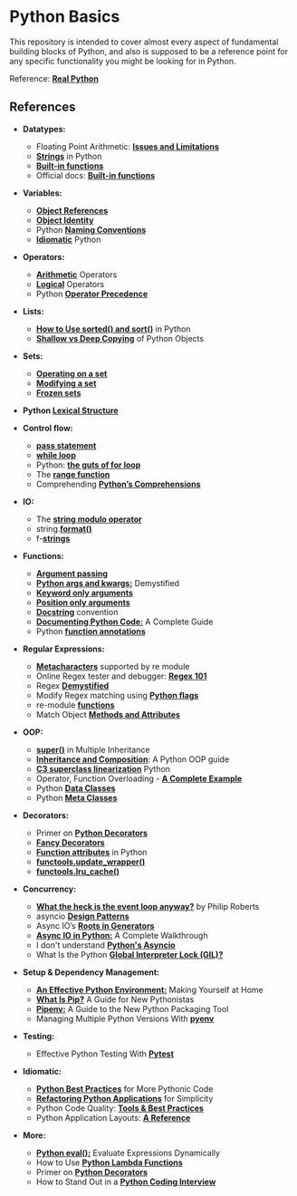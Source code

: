# Python Basics

This repository is intended to cover almost every aspect of fundamental building blocks of Python, and also is supposed to be a reference point for any specific functionality you might be looking for in Python.

Reference: **[Real Python](https://realpython.com/)**

## References

- **Datatypes:**
  - Floating Point Arithmetic: **[Issues and Limitations](https://docs.python.org/3.8/tutorial/floatingpoint.html)**
  - **[Strings](https://realpython.com/python-data-types/#strings)** in Python
  - **[Built-in functions](https://realpython.com/python-data-types/#built-in-functions)**
  - Official docs: **[Built-in functions](https://docs.python.org/3.8/library/functions.html)**

- **Variables:**
  - **[Object References](https://realpython.com/python-variables/#object-references)**
  - **[Object Identity](https://realpython.com/python-variables/#object-identity)**
  - Python **[Naming Conventions](https://www.python.org/dev/peps/pep-0008/#naming-conventions)**
  - **[Idiomatic](https://www.python.org/dev/peps/pep-0008/)** Python

- **Operators:**
  - **[Arithmetic](https://realpython.com/python-operators-expressions/#arithmetic-operators)** Operators
  - **[Logical](https://realpython.com/python-operators-expressions/#logical-operators)** Operators
  - Python **[Operator Precedence](https://realpython.com/python-operators-expressions/#operator-precedence)**
  
- **Lists:**
  - **[How to Use sorted() and sort()](https://realpython.com/python-sort/)** in Python
  - **[Shallow vs Deep Copying](https://realpython.com/copying-python-objects/)** of Python Objects

- **Sets:**
  - **[Operating on a set](https://realpython.com/python-sets/#operating-on-a-set)**
  - **[Modifying a set](https://realpython.com/python-sets/#modifying-a-set)**
  - **[Frozen sets](https://realpython.com/python-sets/#frozen-sets)**

- **Python [Lexical Structure](https://realpython.com/python-program-structure/)**

- **Control flow:**
  - **[pass statement](https://realpython.com/python-conditional-statements/#the-python-pass-statement)**
  - **[while loop](https://realpython.com/python-while-loop/)**
  - Python: **[the guts of for loop](https://realpython.com/python-for-loop/#the-guts-of-the-python-for-loop)**
  - The **[range function](https://realpython.com/python-for-loop/#the-range-function)**
  - Comprehending **[Python’s Comprehensions](https://dbader.org/blog/list-dict-set-comprehensions-in-python)**

- **IO:**
  - The **[string modulo operator](https://realpython.com/python-input-output/#the-string-modulo-operator)**
  - string.**[format()](https://realpython.com/python-formatted-output/#the-string-format-method-simple-replacement-fields)**
  - f-**[strings](https://realpython.com/python-formatted-output/#the-python-formatted-string-literal-f-string)**

- **Functions:**
  - **[Argument passing](https://realpython.com/defining-your-own-python-function/#argument-passing)**
  - **[Python args and kwargs:](https://realpython.com/python-kwargs-and-args)** Demystified
  - **[Keyword only arguments](https://realpython.com/defining-your-own-python-function/#keyword-only-arguments)**
  - **[Position only arguments](https://realpython.com/defining-your-own-python-function/#positional-only-arguments)**
  - **[Docstring](https://www.python.org/dev/peps/pep-0257/)** convention
  - **[Documenting Python Code:](https://realpython.com/documenting-python-code/#documenting-your-python-code-base-using-docstrings)** A Complete Guide
  - Python **[function annotations](https://realpython.com/defining-your-own-python-function/#python-function-annotations)**

- **Regular Expressions:**
  - **[Metacharacters](https://realpython.com/regex-python/#metacharacters-supported-by-the-re-module)** supported by re module
  - Online Regex tester and debugger: **[Regex 101](https://regex101.com/)**
  - Regex **[Demystified](https://www.youtube.com/playlist?list=PL55RiY5tL51ryV3MhCbH8bLl7O_RZGUUE)**
  - Modify Regex matching using **[Python flags](https://realpython.com/regex-python/#modified-regular-expression-matching-with-flags)**
  - re-module **[functions](https://realpython.com/regex-python-part-2/#re-module-functions)**
  - Match Object **[Methods and Attributes](https://realpython.com/regex-python-part-2/#match-object-methods-and-attributes)**

- **OOP:**
  - **[super()](https://realpython.com/python-super/#super-in-multiple-inheritance)** in Multiple Inheritance
  - **[Inheritance and Composition](https://realpython.com/inheritance-composition-python/)**: A Python OOP guide
  - **[C3 superclass linearization](https://medium.com/technology-nineleaps/python-method-resolution-order-4fd41d2fcc)** Python
  - Operator, Function Overloading - **[A Complete Example](https://realpython.com/operator-function-overloading/#a-complete-example)**
  - Python **[Data Classes](https://realpython.com/python-data-classes/)**
  - Python **[Meta Classes](https://realpython.com/python-metaclasses/)**

- **Decorators:**
  - Primer on **[Python Decorators](https://realpython.com/primer-on-python-decorators/)**
  - **[Fancy Decorators](https://realpython.com/primer-on-python-decorators/#fancy-decorators)**
  - **[Function attributes](https://stackoverflow.com/questions/338101/python-function-attributes-uses-and-abuses)** in Python
  - **[functools.update_wrapper()](https://docs.python.org/3/library/functools.html#functools.update_wrapper)**
  - **[functools.lru_cache()](https://docs.python.org/3/library/functools.html#functools.lru_cache)**

- **Concurrency:**
  - **[What the heck is the event loop anyway?](https://www.youtube.com/watch?v=8aGhZQkoFbQ&list=LLGW1hymhJhF0qhSMYOuvmIg&index=9&t=0s)** by Philip Roberts
  - asyncio **[Design Patterns](https://realpython.com/async-io-python/#async-io-design-patterns)**
  - Async IO’s **[Roots in Generators](https://realpython.com/async-io-python/#async-ios-roots-in-generators)**
  - **[Async IO in Python:](https://realpython.com/async-io-python/)** A Complete Walkthrough
  - I don't understand **[Python's Asyncio](https://lucumr.pocoo.org/2016/10/30/i-dont-understand-asyncio/)**
  - What Is the Python **[Global Interpreter Lock (GIL)?](https://realpython.com/python-gil/)**

- **Setup & Dependency Management:**
  - **[An Effective Python Environment:](https://realpython.com/effective-python-environment/)**  Making Yourself at Home
  - **[What Is Pip?](https://realpython.com/what-is-pip/)** A Guide for New Pythonistas
  - **[Pipenv:](https://realpython.com/pipenv-guide/)** A Guide to the New Python Packaging Tool
  - Managing Multiple Python Versions With **[pyenv](https://realpython.com/intro-to-pyenv/)**

- **Testing:**
  - Effective Python Testing With **[Pytest](https://realpython.com/pytest-python-testing/)**

- **Idiomatic:**
  - **[Python Best Practices](https://realpython.com/tutorials/best-practices/)** for More Pythonic Code
  - **[Refactoring Python Applications](https://realpython.com/python-refactoring/)** for Simplicity
  - Python Code Quality: **[Tools & Best Practices](https://realpython.com/python-code-quality/)**
  - Python Application Layouts: **[A Reference](https://realpython.com/python-application-layouts/)**

- **More:**
  - **[Python eval():](https://realpython.com/python-eval-function/)** Evaluate Expressions Dynamically
  - How to Use **[Python Lambda Functions](https://realpython.com/python-lambda/)**
  - Primer on **[Python Decorators](https://realpython.com/primer-on-python-decorators/)**
  - How to Stand Out in a **[Python Coding Interview](https://realpython.com/python-coding-interview-tips/)**
